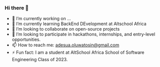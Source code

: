 ### Hi there 👋

- 🔭 I’m currently working on ...
- 🌱 I’m currently learning BackEnd DEvelopment at Altschool Africa
- 👯 I’m looking to collaborate on open-source projects
- 🤔 I’m looking to participate in hackathons, internships, and entry-level opportunities.
- 📫 How to reach me: adesua.oluwatosin@gmail.com
- ⚡ Fun fact: I am a student at AltSchool Africa School of Software Engineering Class of 2023.

